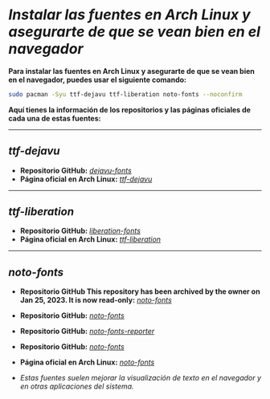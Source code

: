 <!-- Autor: Daniel Benjamin Perez Morales -->
<!-- GitHub: https://github.com/D4nitrix13 -->
<!-- Gitlab: https://gitlab.com/D4nitrix13 -->
<!-- Correo electrónico: danielperezdev@proton.me -->

# ***Instalar las fuentes en Arch Linux y asegurarte de que se vean bien en el navegador***

**Para instalar las fuentes en Arch Linux y asegurarte de que se vean bien en el navegador, puedes usar el siguiente comando:**

```bash
sudo pacman -Syu ttf-dejavu ttf-liberation noto-fonts --noconfirm
```

**Aquí tienes la información de los repositorios y las páginas oficiales de cada una de estas fuentes:**

---

## ***ttf-dejavu***

- **Repositorio GitHub:** *[dejavu-fonts](https://github.com/dejavu-fonts/dejavu-fonts "https://github.com/dejavu-fonts/dejavu-fonts")*
- **Página oficial en Arch Linux:** *[ttf-dejavu](https://archlinux.org/packages/extra/any/ttf-dejavu/ "https://archlinux.org/packages/extra/any/ttf-dejavu/")*

---

## ***ttf-liberation***

- **Repositorio GitHub:** *[liberation-fonts](https://github.com/liberationfonts/liberation-fonts "https://github.com/liberationfonts/liberation-fonts")*
- **Página oficial en Arch Linux:** *[ttf-liberation](https://archlinux.org/packages/extra/any/ttf-liberation/ "https://archlinux.org/packages/extra/any/ttf-liberation/")*

---

## ***noto-fonts***

- **Repositorio GitHub This repository has been archived by the owner on Jan 25, 2023. It is now read-only:** *[noto-fonts](https://github.com/notofonts/noto-fonts "https://github.com/notofonts/noto-fonts")*
- **Repositorio GitHub:** *[noto-fonts](https://notofonts.github.io/ "https://notofonts.github.io/")*
- **Repositorio GitHub:** *[noto-fonts-reporter](https://notofonts.github.io/reporter.html "https://notofonts.github.io/reporter.html")*
- **Repositorio GitHub:** *[noto-fonts](https://github.com/notofonts/notofonts.github.io "https://github.com/notofonts/notofonts.github.io")*
- **Página oficial en Arch Linux:** *[noto-fonts](https://archlinux.org/packages/extra/any/noto-fonts/ "https://archlinux.org/packages/extra/any/noto-fonts/")*

- *Estas fuentes suelen mejorar la visualización de texto en el navegador y en otras aplicaciones del sistema.*
